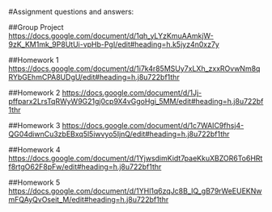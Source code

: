 #Assignment questions and answers:

##Group Project
https://docs.google.com/document/d/1qh_yLYzKmuAAmkjW-9zK_KM1mk_9P8UtUi-vpHb-PgI/edit#heading=h.k5jyz4n0xz7y

##Homework 1
https://docs.google.com/document/d/1i7k4r85MSUy7xLXh_zxxROvwNm8qRYbGEhmCPA8UDgU/edit#heading=h.j8u722bf1thr

##Homework 2
https://docs.google.com/document/d/1Jj-pffparx2LrsTqRWyW9G21gj0cp9X4vGgoHgi_5MM/edit#heading=h.j8u722bf1thr

##Homework 3
https://docs.google.com/document/d/1c7WAIC9fhsj4-QG04diwnCu3zbEBxq5l5iwvyo5IjnQ/edit#heading=h.j8u722bf1thr

##Homework 4
https://docs.google.com/document/d/1YjwsdimKidt7paeKkuXBZOR6To6HRtf8rtgO62F8pFw/edit#heading=h.j8u722bf1thr

##Homework 5
https://docs.google.com/document/d/1YHl1q6zqJc8B_IQ_gB79rWeEUEKNwmFQAyQvOseit_M/edit#heading=h.j8u722bf1thr
